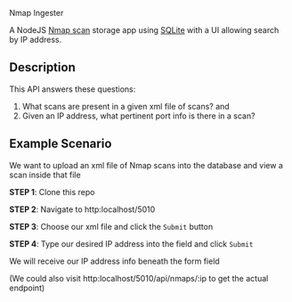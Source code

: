 Nmap Ingester

A NodeJS [Nmap scan](https://nmap.org/) storage app using [SQLite](https://sqlite.org/index.html) with a UI allowing search by IP address.

## Description

This API answers these questions:
1. What scans are present in a given xml file of scans?
and
2. Given an IP address, what pertinent port info is there in a scan?

## Example Scenario

We want to upload an xml file of Nmap scans into the database and view a scan inside that file

**STEP 1**: 
Clone this repo

**STEP 2**: 
Navigate to http:localhost/5010 

**STEP 3**: 
Choose our xml file and click the `Submit` button

**STEP 4**:
Type our desired IP address into the field and click `Submit`

We will receive our IP address info beneath the form field

(We could also visit http:localhost/5010/api/nmaps/:ip to get the actual endpoint)
